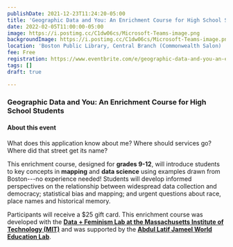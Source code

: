 ```yaml
---
publishDate: 2021-12-23T11:24:20-05:00
title: 'Geographic Data and You: An Enrichment Course for High School Students '
date: 2022-02-05T11:00:00-05:00
image: https://i.postimg.cc/C1dw06cs/Microsoft-Teams-image.png
backgroundImage: https://i.postimg.cc/C1dw06cs/Microsoft-Teams-image.png
location: 'Boston Public Library, Central Branch (Commonwealth Salon) '
fee: Free
registration: https://www.eventbrite.com/e/geographic-data-and-you-an-enrichment-course-for-high-school-students-tickets-232217387457
tags: []
draft: true

---
```

### Geographic Data and You: An Enrichment Course for High School Students

#### About this event

What does this application know about me? Where should services go? Where did that street get its name?

This enrichment course, designed for **grades 9-12**, will introduce students to key concepts in **mapping** and **data science** using examples drawn from Boston---no experience needed! Students will develop informed perspectives on the relationship between widespread data collection and democracy; statistical bias and mapping; and urgent questions about race, place names and historical memory.

Participants will receive a $25 gift card. This enrichment course was developed with the [**Data + Feminism Lab at the Massachusetts Institute of Technology (MIT)**](https://dataplusfeminism.mit.edu/) and was supported by the [**Abdul Latif Jameel World Education Lab**](https://jwel.mit.edu/).